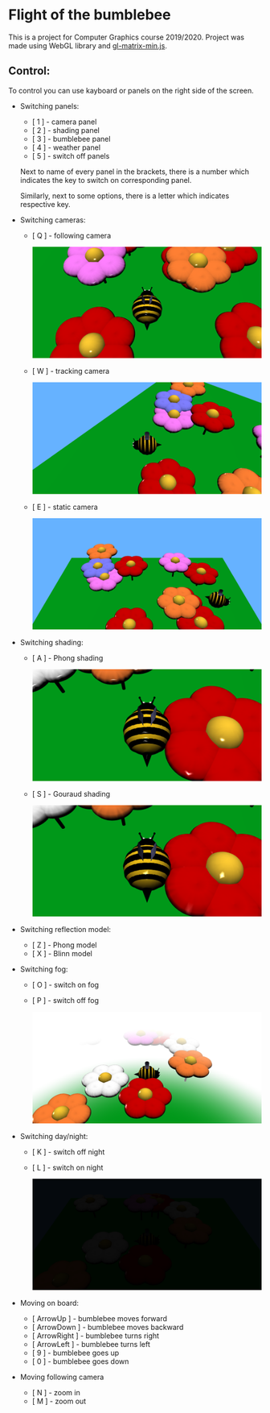 # Flight of the bumblebee

This is a project for Computer Graphics course 2019/2020.
Project was made using WebGL library and [gl-matrix-min.js](https://github.com/toji/gl-matrix/blob/master/LICENSE.md).

## Control:
To control you can use kayboard or panels on the right side of the screen.

- Switching panels:
    - [ 1 ] - camera panel
    - [ 2 ] - shading panel
    - [ 3 ] - bumblebee panel
    - [ 4 ] - weather panel
    - [ 5 ] - switch off panels
    
    Next to name of every panel in the brackets, there is a number which indicates the key to switch on corresponding panel.
    
    Similarly, next to some options, there is a letter which indicates respective key.
    
- Switching cameras:
  - [ Q ] - following camera
  
    ![following camera](./screenshots/camera_following.png)
  
  - [ W ] - tracking camera
  
    ![tracking camera](./screenshots/camera_tracking.png)
  
  - [ E ] - static camera
  
    ![static camera](./screenshots/camera_static.png)
  
- Switching shading:
  - [ A ] - Phong shading
  
    ![phong shading](./screenshots/shading_phong.png)

  - [ S ] - Gouraud shading
  
    ![gouraud shading](./screenshots/shading_gouraud.png)
  
- Switching reflection model:
  - [ Z ] - Phong model
  - [ X ] - Blinn model
  
- Switching fog:
  - [ O ] - switch on fog
  - [ P ] - switch off fog
  
    ![fog](./screenshots/weather_fog.png)
  
- Switching day/night:
  - [ K ] - switch off night
  - [ L ] - switch on night
  
    ![night](./screenshots/weather_night.png)
  
- Moving on board:
  - [ ArrowUp ] - bumblebee moves forward
  - [ ArrowDown ] - bumblebee moves backward
  - [ ArrowRight ] - bumblebee turns right
  - [ ArrowLeft ] - bumblebee turns left
  - [ 9 ] - bumblebee goes up
  - [ 0 ] - bumblebee goes down
  
- Moving following camera
  - [ N ] - zoom in
  - [ M ] - zoom out